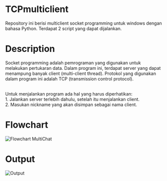 # TCPmulticlient
Repository ini berisi multiclient socket programming untuk windows dengan bahasa Python. Terdapat 2 script yang dapat dijalankan.


# Description
Socket programming adalah pemrograman yang digunakan untuk melakukan pertukaran data. Dalam program ini, terdapat server yang dapat menampung banyak client (multi-client thread).
Protokol yang digunakan dalam program ini adalah TCP (transmission control protocol).

<br>Untuk menjalankan program ada hal yang harus diperhatikan: 
    <br>   1. Jalankan server terlebih dahulu, setelah itu menjalankan client.
    <br>   2. Masukan nickname yang akan disimpan sebagai nama client.


# Flowchart
![Flowchart MultiChat](https://user-images.githubusercontent.com/72459313/124767019-a223a980-df61-11eb-9ec9-89efa315b2a3.png)
# Output
![Output](https://user-images.githubusercontent.com/72459313/124768752-20cd1680-df63-11eb-9e08-1179632a4783.png)

